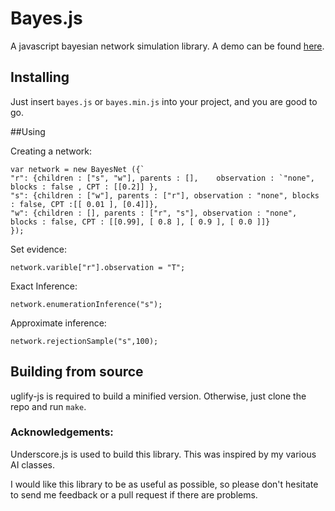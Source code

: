 # Bayes.js

A javascript bayesian network simulation library. A demo can be found [here](http://ahalbert.nfshost.com/bayes-js/index.html).

## Installing

Just insert ```bayes.js``` or ```bayes.min.js``` into your project, and you are good to go. 

##Using

Creating a network: 

    var network = new BayesNet ({`
    "r": {children : ["s", "w"], parents : [],    observation : `"none", blocks : false , CPT : [[0.2]] },    
    "s": {children : ["w"], parents : ["r"], observation : "none", blocks : false, CPT :[[ 0.01 ], [0.4]]},
    "w": {children : [], parents : ["r", "s"], observation : "none", blocks : false, CPT : [[0.99], [ 0.8 ], [ 0.9 ], [ 0.0 ]]}
    });
Set evidence:

```network.varible["r"].observation = "T";```
    
Exact Inference:
  
```network.enumerationInference("s");```

Approximate inference:

```network.rejectionSample("s",100);```


## Building from source

uglify-js is required to build a minified version. Otherwise, just clone the repo and run ```make```. 

### Acknowledgements:

Underscore.js is used to build this library. This was inspired by my various AI classes. 

I would like this library to be as useful as possible, so please don't hesitate to send me feedback or a pull request if there are problems.
